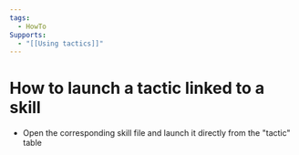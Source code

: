 ```yaml
---
tags:
  - HowTo
Supports:
  - "[[Using tactics]]"
---
```

# How to  launch a tactic linked to a skill  
- Open the corresponding skill file and launch it directly from the "tactic" table